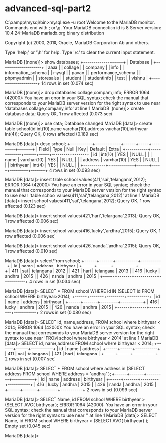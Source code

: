 # advanced-sql-part2
C:\xampp\mysql\bin>mysql.exe -u root
Welcome to the MariaDB monitor.  Commands end with ; or \g.
Your MariaDB connection id is 8
Server version: 10.4.24-MariaDB mariadb.org binary distribution

Copyright (c) 2000, 2018, Oracle, MariaDB Corporation Ab and others.

Type 'help;' or '\h' for help. Type '\c' to clear the current input statement.

MariaDB [(none)]> show databases;
+--------------------+
| Database           |
+--------------------+
| aaaa               |
| collage            |
| company            |
| info               |
| information_schema |
| mysql              |
| pavan              |
| performance_schema |
| phpmyadmin         |
| storesales         |
| student            |
| studentinfo        |
| test               |
| vishnu             |
+--------------------+
14 rows in set (0.074 sec)

MariaDB [(none)]> drop databases collage,company,info;
ERROR 1064 (42000): You have an error in your SQL syntax; check the manual that corresponds to your MariaDB server version for the right syntax to use near 'databases collage,company,info' at line 1
MariaDB [(none)]> create database data;
Query OK, 1 row affected (0.073 sec)

MariaDB [(none)]> use data;
Database changed
MariaDB [data]> create table school(id int(10),name varchar(10),address varchar(10),birthyear int(4));
Query OK, 0 rows affected (0.189 sec)

MariaDB [data]> desc school;
+-----------+-------------+------+-----+---------+-------+
| Field     | Type        | Null | Key | Default | Extra |
+-----------+-------------+------+-----+---------+-------+
| id        | int(10)     | YES  |     | NULL    |       |
| name      | varchar(10) | YES  |     | NULL    |       |
| address   | varchar(10) | YES  |     | NULL    |       |
| birthyear | int(4)      | YES  |     | NULL    |       |
+-----------+-------------+------+-----+---------+-------+
4 rows in set (0.093 sec)

MariaDB [data]> insert table school values(411,'sai','telangana',2012);
ERROR 1064 (42000): You have an error in your SQL syntax; check the manual that corresponds to your MariaDB server version for the right syntax to use near 'table school values(411,'sai','telangana',2012)' at line 1
MariaDB [data]> insert school values(411,'sai','telangana',2012);
Query OK, 1 row affected (0.123 sec)

MariaDB [data]> insert school values(421,'hari','telangana',2013);
Query OK, 1 row affected (0.006 sec)

MariaDB [data]> insert school values(416,'lucky','andhra',2015);
Query OK, 1 row affected (0.006 sec)

MariaDB [data]> insert school values(426,'nanda','andhra',2015);
Query OK, 1 row affected (0.010 sec)

MariaDB [data]> select*from school;
+------+-------+-----------+-----------+
| id   | name  | address   | birthyear |
+------+-------+-----------+-----------+
|  411 | sai   | telangana |      2012 |
|  421 | hari  | telangana |      2013 |
|  416 | lucky | andhra    |      2015 |
|  426 | nanda | andhra    |      2015 |
+------+-------+-----------+-----------+
4 rows in set (0.034 sec)

MariaDB [data]> SELECT * FROM school WHERE id IN (SELECT id FROM school WHERE birthyear>2014);
+------+-------+---------+-----------+
| id   | name  | address | birthyear |
+------+-------+---------+-----------+
|  416 | lucky | andhra  |      2015 |
|  426 | nanda | andhra  |      2015 |
+------+-------+---------+-----------+
2 rows in set (0.080 sec)

MariaDB [data]> SELECT id, name,address, FROM school where birthyear < 2014;
ERROR 1064 (42000): You have an error in your SQL syntax; check the manual that corresponds to your MariaDB server version for the right syntax to use near 'FROM school where birthyear < 2014' at line 1
MariaDB [data]> SELECT id, name,address FROM school where birthyear < 2014;
+------+------+-----------+
| id   | name | address   |
+------+------+-----------+
|  411 | sai  | telangana |
|  421 | hari | telangana |
+------+------+-----------+
2 rows in set (0.007 sec)

MariaDB [data]> SELECT * FROM school where address in (SELECT address FROM school WHERE address = 'andhra' );
+------+-------+---------+-----------+
| id   | name  | address | birthyear |
+------+-------+---------+-----------+
|  416 | lucky | andhra  |      2015 |
|  426 | nanda | andhra  |      2015 |
+------+-------+---------+-----------+
2 rows in set (0.099 sec)

MariaDB [data]> SELECT Name, id FROM school WHERE birthyear > (SELECT AVG( birthyear );
ERROR 1064 (42000): You have an error in your SQL syntax; check the manual that corresponds to your MariaDB server version for the right syntax to use near '' at line 1
MariaDB [data]> SELECT Name, id FROM school WHERE birthyear > (SELECT AVG( birthyear) );
Empty set (0.045 sec)

MariaDB [data]>
